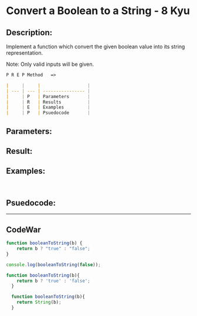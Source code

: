 # Convert a Boolean to a String - 8 Kyu

## Description:

Implement a function which convert the given boolean value into its string representation.

Note: Only valid inputs will be given.


```md
P R E P Method   =>

|     |     |                  |
| --- | --- | ---------------- |
|     | P   | Parameters       |
|     | R   | Results          |
|     | E   | Examples         |
|     | P   | Psuedocode       |
```
## Parameters: 

## Result: 

## Examples: 
```js
  
```
## Psuedocode: 


---

## CodeWar

```js
function booleanToString(b) {
	return b ? "true" : "false";
}

console.log(booleanToString(false));

function booleanToString(b){
    return b ? 'true' : 'false';
  }

  function booleanToString(b){
    return String(b);
  }
```